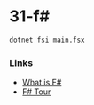# 31-f#

```bash
dotnet fsi main.fsx
```

### Links

- [What is F#](https://learn.microsoft.com/en-us/dotnet/fsharp/what-is-fsharp)
- [F# Tour](https://learn.microsoft.com/en-us/dotnet/fsharp/tour)
